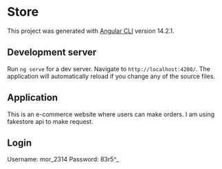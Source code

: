 # Store

This project was generated with [Angular CLI](https://github.com/angular/angular-cli) version 14.2.1.

## Development server

Run `ng serve` for a dev server. Navigate to `http://localhost:4200/`. The application will automatically reload if you change any of the source files.


## Application

This is an e-commerce website where users can make orders. I am using fakestore api to make request.

## Login

Username: mor_2314
Password: 83r5^_
